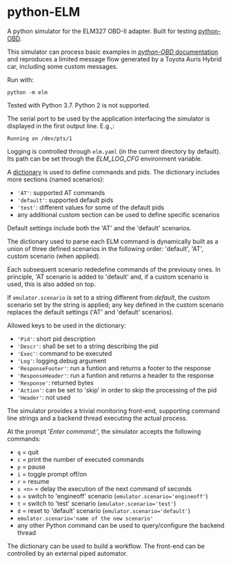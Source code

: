 python-ELM
==========

A python simulator for the ELM327 OBD-II adapter. Built for testing [python-OBD](https://github.com/brendanwhitfield/python-OBD).

This simulator can process basic examples in [*python-OBD* documentation](https://python-obd.readthedocs.io/en/latest/) and reproduces a limited message flow
generated by a Toyota Auris Hybrid car, including some custom messages.

Run with:

```shell
python -m elm
```

Tested with Python 3.7. Python 2 is not supported.

The serial port to be used by the application interfacing the simulator is displayed in the first output line. E.g.,:

    Running on /dev/pts/1

Logging is controlled through `elm.yaml` (in the current directory by default). Its path can be set through the *ELM_LOG_CFG* environment variable.

A [dictionary](https://docs.python.org/3.7/tutorial/datastructures.html#dictionaries) is used to define commands and pids. The dictionary includes more sections (named scenarios):

- `'AT'`: supported AT commands
- `'default'`: supported default pids
- `'test'`: different values for some of the default pids
- any additional custom section can be used to define specific scenarios

Default settings include both the 'AT' and the 'default' scenarios.

The dictionary used to parse each ELM command is dynamically built as a union of three defined scenarios in the following order: 'default', 'AT', custom scenario (when applied).

Each subsequent scenario rededefine commands of the previousy ones. In principle, 'AT scenario is added to 'default' and, if a custom scenario is used, this is also added on top.

If `emulator.scenario` is set to a string different from *default*, the custom scenario set by the string is applied; any key defined in the custom scenario replaces the default settings ('AT' and 'default' scenarios).

Allowed keys to be used in the dictionary:

- `'Pid'`: short pid description
- `'Descr'`: shall be set to a string describing the pid
- `'Exec'`: command to be executed
- `'Log'`: logging.debug argument
- `'ResponseFooter'`: run a funtion and returns a footer to the response
- `'ResponseHeader'`: run a funtion and returns a header to the response
- `'Response'`: returned bytes 
- `'Action'`: can be set to 'skip' in order to skip the processing of the pid
- `'Header'`: not used

The simulator provides a trivial monitoring front-end, supporting command line strings and a backend thread executing the actual process.

At the prompt '*Enter command:*', the simulator accepts the following commands:

- `q` = quit
- `c` = print the number of executed commands
- `p` = pause
- `i` = toggle prompt off/on
- `r` = resume
- `s <n>` = delay the execution of the next command of <n> seconds
- `o` = switch to 'engineoff' scenario (`emulator.scenario='engineoff'`)
- `t` = switch to 'test' scenario (`emulator.scenario='test'`)
- `d` = reset to 'default' scenario (`emulator.scenario='default'`)
- `emulator.scenario='name of the new scenario'`
- any other Python command can be used to query/configure the backend thread

The dictionary can be used to build a workflow. The front-end can be controlled by an external piped automator.

